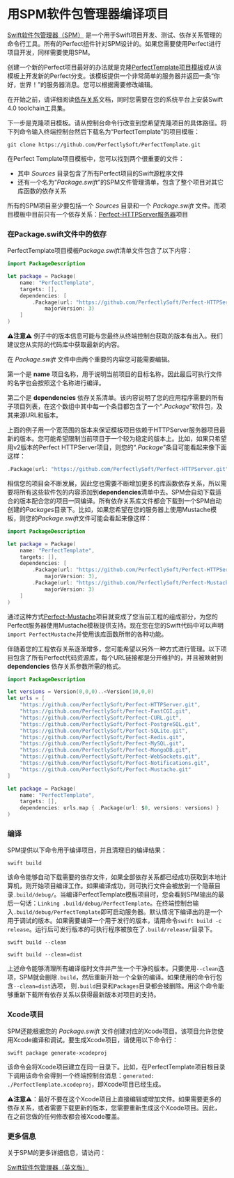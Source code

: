 # 用SPM软件包管理器编译项目
[Swift软件包管理器（SPM）](https://swift.org/package-manager/) 是一个用于Swift项目开发、测试、依存关系管理的命令行工具。所有的Perfect组件针对SPM设计的。如果您需要使用Perfect进行项目开发，同样需要使用SPM。

创建一个新的Perfect项目最好的办法就是克隆[PerfectTemplate项目模板](https://github.com/PerfectlySoft/PerfectTemplate)或从该模板上开发新的Perfect分支。该模板提供一个非常简单的服务器并返回一条“你好，世界！”的服务器消息。您可以根据需要修改编辑。

在开始之前，请详细阅读[依存关系](https://github.com/PerfectlySoft/Perfect/wiki/Dependencies)文档，同时您需要在您的系统平台上安装Swift 4.0 toolchain工具集。

下一步是克隆项目模板。请从控制台命令行改变到您希望克隆项目的具体路径。将下列命令输入终端控制台然后下载名为“PerfectTemplate”的项目模板：

```
git clone https://github.com/PerfectlySoft/PerfectTemplate.git
```

在Perfect Template项目模板中，您可以找到两个很重要的文件：

- 其中 *Sources* 目录包含了所有Perfect项目的Swift源程序文件
- 还有一个名为“*Package.swift*”的SPM文件管理清单，包含了整个项目对其它库函数的依存关系

所有的SPM项目至少要包括一个 *Sources* 目录和一个 *Package.swift* 文件。而项目模板中目前只有一个依存关系：[Perfect-HTTPServer服务器](https://github.com/PerfectlySoft/Perfect-HTTPServer)项目

### 在Package.swift文件中的依存

PerfectTemplate项目模板*Package.swift*清单文件包含了以下内容：

``` swift
import PackageDescription

let package = Package(
	name: "PerfectTemplate",
	targets: [],
	dependencies: [
		.Package(url: "https://github.com/PerfectlySoft/Perfect-HTTPServer.git",
			majorVersion: 3)
    ]
)
```

**⚠️注意⚠️** 例子中的版本信息可能与您最终从终端控制台获取的版本有出入。我们建议您从实际的代码库中获取最新的内容。

在 *Package.swift* 文件中由两个重要的内容您可能需要编辑。

第一个是 **name** 项目名称，用于说明当前项目的目标名称，因此最后可执行文件的名字也会按照这个名称进行编译。

第二个是 **dependencies** 依存关系清单。该内容说明了您的应用程序需要的所有子项目列表，在这个数组中其中每一个条目都包含了一个“*.Package*”软件包，及其来源URL和版本。

上面的例子用一个宽范围的版本来保证模板项目依赖于HTTPServer服务器项目最新的版本。您可能希望限制当前项目于一个较为稳定的版本上。比如，如果只希望用v2版本的Perfect HTTPServer项目，则您的“*.Package*”条目可能看起来像下面这样：

``` swift
.Package(url: "https://github.com/PerfectlySoft/Perfect-HTTPServer.git", majorVersion: 3)
```

相信您的项目会不断发展，因此您也需要不断增加更多的库函数依存关系，所以需要将所有这些软件包的内容添加到**dependencies**清单中去。SPM会自动下载适合的版本配合您的项目一同编译。所有依存关系库文件都会下载到一个SPM自动创建的*Packages*目录下。比如，如果您希望在您的服务器上使用Mustache模板，则您的*Package.swift*文件可能会看起来像这样：

``` swift
import PackageDescription

let package = Package(
	name: "PerfectTemplate",
	targets: [],
	dependencies: [
		.Package(url: "https://github.com/PerfectlySoft/Perfect-HTTPServer.git",
			majorVersion: 3),
		.Package(url: "https://github.com/PerfectlySoft/Perfect-Mustache.git",
			majorVersion: 3)
    ]
)
```

通过这种方式[Perfect-Mustache](https://github.com/PerfectlySoft/Perfect-Mustache)项目就变成了您当前工程的组成部分，为您的Perfect服务器使用Mustache模板提供支持。现在您在您的Swift代码中可以声明`import PerfectMustache`并使用该库函数所带的各种功能。

伴随着您的工程依存关系逐渐增多，您可能希望以另外一种方式进行管理。以下项目包含了所有Perfect代码资源库，每个URL链接都是分开维护的，并且被映射到 **dependencies** 依存关系参数所需的格式。

``` swift
import PackageDescription

let versions = Version(0,0,0)..<Version(10,0,0)
let urls = [
    "https://github.com/PerfectlySoft/Perfect-HTTPServer.git",
    "https://github.com/PerfectlySoft/Perfect-FastCGI.git",
    "https://github.com/PerfectlySoft/Perfect-CURL.git",
    "https://github.com/PerfectlySoft/Perfect-PostgreSQL.git",
    "https://github.com/PerfectlySoft/Perfect-SQLite.git",
    "https://github.com/PerfectlySoft/Perfect-Redis.git",
    "https://github.com/PerfectlySoft/Perfect-MySQL.git",
    "https://github.com/PerfectlySoft/Perfect-MongoDB.git",
    "https://github.com/PerfectlySoft/Perfect-WebSockets.git",
    "https://github.com/PerfectlySoft/Perfect-Notifications.git",
    "https://github.com/PerfectlySoft/Perfect-Mustache.git"
]

let package = Package(
    name: "PerfectTemplate",
    targets: [],
    dependencies: urls.map { .Package(url: $0, versions: versions) }
)
```

### 编译

SPM提供以下命令用于编译项目，并且清理旧的编译结果：

```
swift build
```

该命令能够自动下载需要的依存文件，如果全部依存关系都已经成功获取到本地计算机，则开始项目编译工作。如果编译成功，则可执行文件会被放到一个隐蔽目录`.build/debug/`。当编译PerfectTemplate模板项目时，您会看到SPM输出的最后一句话：`Linking .build/debug/PerfectTemplate`。在终端控制台输入`.build/debug/PerfectTemplate`即可启动服务器。默认情况下编译出的是一个用于调试的版本。如果需要编译一个用于发行的版本，请用命令`swift build -c release`。运行后可发行版本的可执行程序被放在了`.build/release/`目录下。

```
swift build --clean
```

```
swift build --clean=dist
```

上述命令能够清理所有编译临时文件并产生一个干净的版本。只要使用`--clean`选项，SPM就会删除`.build`，然后重新开始一个全新的编译。如果使用的命令行包含`--clean=dist`选项， 则`.build`目录和`Packages`目录都会被删除。用这个命令能够重新下载所有依存关系以获得最新版本对项目的支持。

### Xcode项目

SPM还能根据您的 *Package.swift* 文件创建对应的Xcode项目。该项目允许您使用Xcode编译和调试。要生成Xcode项目，请使用以下命令行：

```
swift package generate-xcodeproj
```

该命令会将Xcode项目建立在同一目录下。比如，在PerfectTemplate项目根目录下调用该命令会得到一个终端控制台消息：`generated: ./PerfectTemplate.xcodeproj`，即Xcode项目已经生成。

**⚠️注意⚠️**：最好不要在这个Xcode项目上直接编辑或增加文件。如果需要更多的依存关系，或者需要下载更新的版本，您需要重新生成这个Xcode项目。因此，在之前您做的任何修改都会被Xcode覆盖。

### 更多信息

关于SPM的更多详细信息，请访问：

[Swift软件包管理器（英文版）](https://swift.org/package-manager/)
